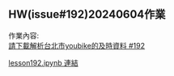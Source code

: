 ## HW(issue#192)20240604作業
作業內容:  
[請下載解析台北市youbike的及時資料 #192](https://github.com/roberthsu2003/__11304_python_2024_tvdi__/issues/192)

[lesson192.ipynb 連結](https://github.com/kalmiavicky/__11304_python_2024_tvdi__/blob/main/homework/%E6%9E%97%E9%83%81%E9%9B%AF/issue192/lesson192.ipynb)